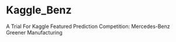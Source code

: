 # Kaggle_Benz
A Trial For Kaggle Featured Prediction Competition: Mercedes-Benz Greener Manufacturing
